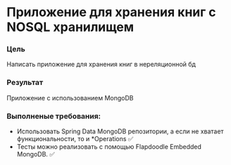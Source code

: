 # Приложение для хранения книг c NOSQL хранилищем
### Цель
Написать приложение для хранения книг в нереляционной бд

### Результат 
Приложение с использованием MongoDB

### Выполненые требования:
- Использовать Spring Data MongoDB репозитории, а если не хватает функциональности, то и *Operations ✅
- Тесты можно реализовать с помощью Flapdoodle Embedded MongoDB. ✅